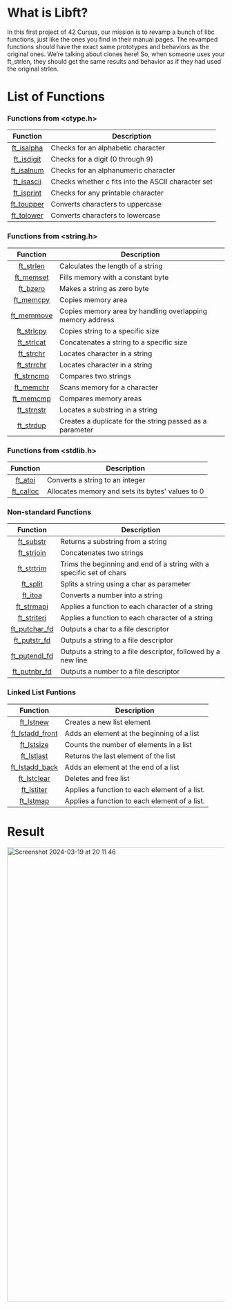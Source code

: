 # What is Libft?
In this first project of 42 Cursus, our mission is to revamp a bunch of libc functions, just like the ones you find in their manual pages. The revamped functions should have the exact same prototypes and behaviors as the original ones. We’re talking about clones here! So, when someone uses your ft_strlen, they should get the same results and behavior as if they had used the original strlen.

# List of Functions
### Functions from <ctype.h>

| **Function** |                   **Description**                  |
|:------------:|----------------------------------------------------|
| [ft_isalpha](https://github.com/newbienorbie/42Core_libft/blob/main/ft_isalpha.c)   | Checks for an alphabetic character                 |
| [ft_isdigit](https://github.com/newbienorbie/42Core_libft/blob/main/ft_isdigit.c)   | Checks for a digit (0 through 9)                   |
| [ft_isalnum](https://github.com/newbienorbie/42Core_libft/blob/main/ft_isalnum.c)   | Checks for an alphanumeric character               |
| [ft_isascii](https://github.com/newbienorbie/42Core_libft/blob/main/ft_isascii.c)   | Checks whether c fits into the ASCII character set |
| [ft_isprint](https://github.com/newbienorbie/42Core_libft/blob/main/ft_isprint.c)   | Checks for any printable character                 |
| [ft_toupper](https://github.com/newbienorbie/42Core_libft/blob/main/ft_toupper.c)   | Converts characters to uppercase                   |
| [ft_tolower](https://github.com/newbienorbie/42Core_libft/blob/main/ft_tolower.c)   | Converts characters to lowercase                   |

### Functions from <string.h>

| **Function** |                      **Description**                      |
|:------------:|-----------------------------------------------------------|
| [ft_strlen](https://github.com/newbienorbie/42Core_libft/blob/main/ft_strlen.c)    | Calculates the length of a string                         |
| [ft_memset](https://github.com/newbienorbie/42Core_libft/blob/main/ft_memset.c)    | Fills memory with a constant byte                         |
| [ft_bzero](https://github.com/newbienorbie/42Core_libft/blob/main/ft_bzero.c)    | Makes a string as zero byte                               |
| [ft_memcpy](https://github.com/newbienorbie/42Core_libft/blob/main/ft_memcpy.c)    | Copies memory area                                        |
| [ft_memmove](https://github.com/newbienorbie/42Core_libft/blob/main/ft_memmove.c)   | Copies memory area by handling overlapping memory address |
| [ft_strlcpy](https://github.com/newbienorbie/42Core_libft/blob/main/ft_strlcpy.c)   | Copies string to a specific size                          |
| [ft_strlcat](https://github.com/newbienorbie/42Core_libft/blob/main/ft_strlcat.c)   | Concatenates a string to a specific size                  |
| [ft_strchr](https://github.com/newbienorbie/42Core_libft/blob/main/ft_strchr.c)    | Locates character in a string                             |
| [ft_strrchr](https://github.com/newbienorbie/42Core_libft/blob/main/ft_strrchr.c)   | Locates character in a string                             |
| [ft_strncmp](https://github.com/newbienorbie/42Core_libft/blob/main/ft_strncmp.c)   | Compares two strings                                      |
| [ft_memchr](https://github.com/newbienorbie/42Core_libft/blob/main/ft_memchr.c)    | Scans memory for a character                              |
| [ft_memcmp](https://github.com/newbienorbie/42Core_libft/blob/main/ft_memcmp.c)    | Compares memory areas                                     |
| [ft_strnstr](https://github.com/newbienorbie/42Core_libft/blob/main/ft_strnstr.c)   | Locates a substring in a string                           |
| [ft_strdup](https://github.com/newbienorbie/42Core_libft/blob/main/ft_strdup.c)    | Creates a duplicate for the string passed as a parameter  |

### Functions from <stdlib.h>

| **Function** | **Description**                                  |
|:------------:|--------------------------------------------------|
| [ft_atoi](https://github.com/newbienorbie/42Core_libft/blob/main/ft_atoi.c)      | Converts a string to an integer                  |
| [ft_calloc](https://github.com/newbienorbie/42Core_libft/blob/main/ft_calloc.c)    | Allocates memory and sets its bytes' values to 0 |

### Non-standard Functions

|  **Function** | **Description**                                                      |
|:-------------:|----------------------------------------------------------------------|
| [ft_substr](https://github.com/newbienorbie/42Core_libft/blob/main/ft_substr.c)     | Returns a substring from a string                                    |
| [ft_strjoin](https://github.com/newbienorbie/42Core_libft/blob/main/ft_strjoin.c)    | Concatenates two strings                                             |
| [ft_strtrim](https://github.com/newbienorbie/42Core_libft/blob/main/ft_strtrim.c)    | Trims the beginning and end of a string with a specific set of chars |
| [ft_split](https://github.com/newbienorbie/42Core_libft/blob/main/ft_split.c)      | Splits a string using a char as parameter                            |
| [ft_itoa](https://github.com/newbienorbie/42Core_libft/blob/main/ft_itoa.c)       | Converts a number into a string                                      |
| [ft_strmapi](https://github.com/newbienorbie/42Core_libft/blob/main/ft_strmapi.c)    | Applies a function to each character of a string                     |
| [ft_striteri](https://github.com/newbienorbie/42Core_libft/blob/main/ft_striteri.c)   | Applies a function to each character of a string                     |
| [ft_putchar_fd](https://github.com/newbienorbie/42Core_libft/blob/main/ft_putchar_fd.c) | Outputs a char to a file descriptor                                  |
| [ft_putstr_fd](https://github.com/newbienorbie/42Core_libft/blob/main/ft_putstr_fd.c)  | Outputs a string to a file descriptor                                |
| [ft_putendl_fd](https://github.com/newbienorbie/42Core_libft/blob/main/ft_putendl_fd.c) | Outputs a string to a file descriptor, followed by a new line        |
| [ft_putnbr_fd](https://github.com/newbienorbie/42Core_libft/blob/main/ft_putnbr_fd.c)  | Outputs a number to a file descriptor                                 |

### Linked List Funtions

|   **Function**  | **Description**                               |
|:---------------:|-----------------------------------------------|
| [ft_lstnew](https://github.com/newbienorbie/42Core_libft/blob/main/ft_lstnew.c)       | Creates a new list element                    |
| [ft_lstadd_front](https://github.com/newbienorbie/42Core_libft/blob/main/ft_lstadd_front.c) | Adds an element at the beginning of a list    |
| [ft_lstsize](https://github.com/newbienorbie/42Core_libft/blob/main/ft_lstsize.c)      | Counts the number of elements in a list       |
| [ft_lstlast](https://github.com/newbienorbie/42Core_libft/blob/main/ft_lstlast.c)      | Returns the last element of the list          |
| [ft_lstadd_back](https://github.com/newbienorbie/42Core_libft/blob/main/ft_lstadd_back.c)  | Adds an element at the end of a list          |
| [ft_lstclear](https://github.com/newbienorbie/42Core_libft/blob/main/ft_lstclear.c)     | Deletes and free list                         |
| [ft_lstiter](https://github.com/newbienorbie/42Core_libft/blob/main/ft_lstiter.c)      | Applies a function to each element of a list. |
| [ft_lstmap](https://github.com/newbienorbie/42Core_libft/blob/main/ft_lstmap.c)       | Applies a function to each element of a list. |

# Result
<img width="1049" alt="Screenshot 2024-03-19 at 20 11 46" src="https://github.com/newbienorbie/42Core_libft/assets/151909800/1fb96a76-1652-4d9b-9de4-53445015b216">
